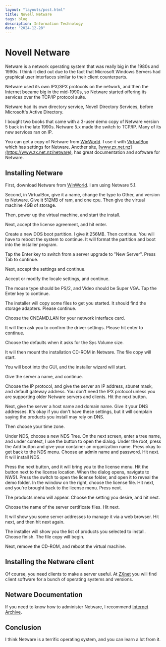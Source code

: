 ```yaml
---
layout: "layouts/post.html"
title: Novell Netware
tags: blog
description: Information Technology
date: "2024-12-28"
---
```


# Novell Netware

Netware is a network operating system that was really big in the 1980s and 1990s. I think it died out due to the fact that Microsoft Windows Servers had graphical user interfaces similar to their client counterparts. 

Netware used its own IPX/SPX protocols on the network, and then the Internet became big in the mid-1990s, so Netware started offering its services over the TCP/IP protocol suite.

Netware had its own directory service, Novell Directory Services, before Microsoft's Active Directory.

I bought two books that came with a 3-user demo copy of Netware version 5 back in the late 1990s. Netware 5.x made the switch to TCP/IP. Many of its new services ran on IP. 

You can get a copy of Netware from [WinWorld](https://winworldpc.com/product/netware/5x). I use it with [VirtualBox](https://www.virtualbox.org) which has settings for Netware. Another site, [www.zx.net.nz](https://www.zx.net.nz/netware), has great documentation and software for Netware.

## Installing Netware

First, download Netware from [WinWorld](https://winworldpc.com/product/netware/5x). I am using Netware 5.1. 

Second, in VirtualBox, give it a name, change the type to Other, and version to Netware. Give it 512MB of ram, and one cpu. Then give the virtual machine 4GB of storage. 

Then, power up the virtual machine, and start the install. 

Next, accept the license agreement, and hit enter.

Create a new DOS boot partition. I give it 256MB. Then continue. You will have to reboot the system to continue. It will format the partition and boot into the installer program.

Tap the Enter key to switch from a server upgrade to "New Server". Press Tab to continue.

Next, accept the settings and continue.

Accept or modify the locale settings, and continue.

The mouse type should be PS/2, and Video should be Super VGA. Tap the Enter key to continue.

The installer will copy some files to get you started. It should find the storage adapters. Please continue.

Choose the CNEAMD.LAN for your network interface card.

It will then ask you to confirm the driver settings. Please hit enter to continue.

Choose the defaults when it asks for the Sys Volume size. 

It will then mount the installation CD-ROM in Netware. The file copy will start.

You will boot into the GUI, and the installer wizard will start.

Give the server a name, and continue. 

Choose the IP protocol, and give the server an IP address, sbunet mask, and default gateway address. You don't need the IPX protocol unless you are supporting older Netware servers and clients. Hit the next button.

Next, give the server a host name and domain name. Give it your DNS addresses. It's okay if you don't have these settings, but it will complain saying the products you install may rely on DNS.

Then choose your time zone.

Under NDS, choose a new NDS Tree. On the next screen, enter a tree name, and under context, I use the button to open the dialog. Under the root, press the Add button and give your container an organization name. Press okay to get back to the NDS menu. Choose an admin name and password. Hit next. It will install NDS.

Press the next button, and it will bring you to the license menu. Hit the button next to the license location. When the dialog opens, navigate to NW51. Press the switch to open the license folder, and open it to reveal the demo folder. In the wiindow on the right, choose the license file. Hit next, and you're brought back to the license menu. Press next.

The products menu will appear. Choose the setting you desire, and hit next.

Choose the name of the server certificate files. Hit next.

It will show you some server addresses to manage it via a web browser. Hit next, and then hit next again.

The installer will show you the list of products you selected to install. Choose finish. The file copy will begin.

Next, remove the CD-ROM, and reboot the virtual machine.

## Installing the Netware client

Of course, you need clients to make a server useful. At [ZXnet](https://www.zx.net/netware) you will find client software for a bunch of operating systems and versions.

## Netware Documentation

If you need to know how to administer Netware, I recommend [Internet Archive](https://archive.org/search?query=netware).

## Conclusion

I think Netware is a terrific operating system, and you can learn a lot from it.